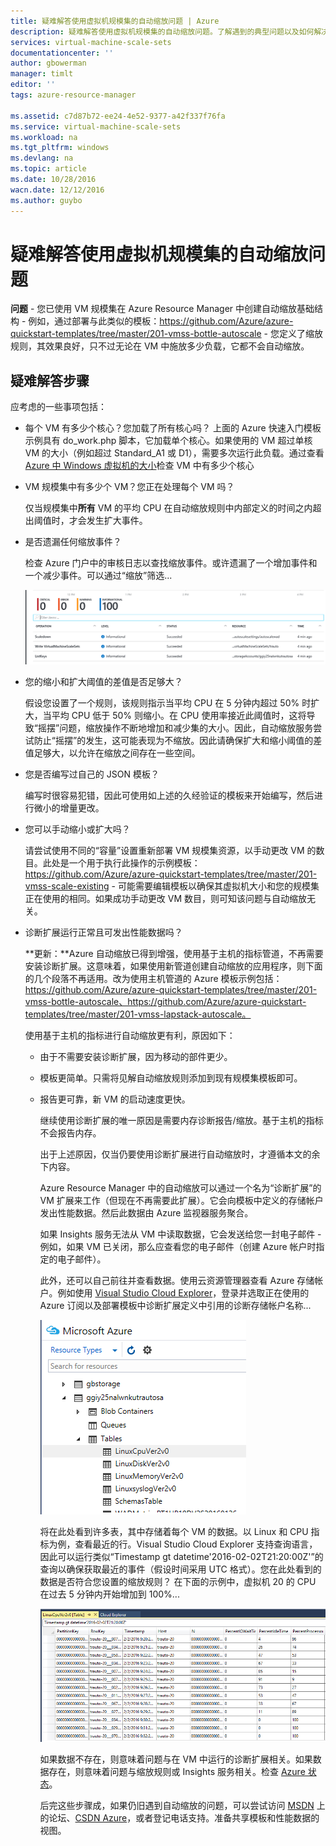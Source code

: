 ```yaml
---
title: 疑难解答使用虚拟机规模集的自动缩放问题 | Azure
description: 疑难解答使用虚拟机规模集的自动缩放问题。了解遇到的典型问题以及如何解决这些问题。
services: virtual-machine-scale-sets
documentationcenter: ''
author: gbowerman
manager: timlt
editor: ''
tags: azure-resource-manager

ms.assetid: c7d87b72-ee24-4e52-9377-a42f337f76fa
ms.service: virtual-machine-scale-sets
ms.workload: na
ms.tgt_pltfrm: windows
ms.devlang: na
ms.topic: article
ms.date: 10/28/2016
wacn.date: 12/12/2016
ms.author: guybo
---
```


# 疑难解答使用虚拟机规模集的自动缩放问题
**问题** - 您已使用 VM 规模集在 Azure Resource Manager 中创建自动缩放基础结构 - 例如，通过部署与此类似的模板：https://github.com/Azure/azure-quickstart-templates/tree/master/201-vmss-bottle-autoscale - 您定义了缩放规则，其效果良好，只不过无论在 VM 中施放多少负载，它都不会自动缩放。

## 疑难解答步骤
应考虑的一些事项包括：

* 每个 VM 有多少个核心？您加载了所有核心吗？ 上面的 Azure 快速入门模板示例具有 do\_work.php 脚本，它加载单个核心。如果使用的 VM 超过单核 VM 的大小（例如超过 Standard\_A1 或 D1），需要多次运行此负载。通过查看 [Azure 中 Windows 虚拟机的大小](../virtual-machines/virtual-machines-windows-sizes.md)检查 VM 中有多少个核心
* VM 规模集中有多少个 VM？您正在处理每个 VM 吗？

    仅当规模集中**所有** VM 的平均 CPU 在自动缩放规则中内部定义的时间之内超出阈值时，才会发生扩大事件。
* 是否遗漏任何缩放事件？

    检查 Azure 门户中的审核日志以查找缩放事件。或许遗漏了一个增加事件和一个减少事件。可以通过“缩放”筛选...

    ![审核日志][audit]
* 您的缩小和扩大阈值的差值是否足够大？

    假设您设置了一个规则，该规则指示当平均 CPU 在 5 分钟内超过 50% 时扩大，当平均 CPU 低于 50% 则缩小。在 CPU 使用率接近此阈值时，这将导致“摇摆”问题，缩放操作不断地增加和减少集的大小。因此，自动缩放服务尝试防止“摇摆”的发生，这可能表现为不缩放。因此请确保扩大和缩小阈值的差值足够大，以允许在缩放之间存在一些空间。
* 您是否编写过自己的 JSON 模板？

    编写时很容易犯错，因此可使用如上述的久经验证的模板来开始编写，然后进行微小的增量更改。
* 您可以手动缩小或扩大吗？

    请尝试使用不同的“容量”设置重新部署 VM 规模集资源，以手动更改 VM 的数目。此处是一个用于执行此操作的示例模板：https://github.com/Azure/azure-quickstart-templates/tree/master/201-vmss-scale-existing - 可能需要编辑模板以确保其虚拟机大小和您的规模集正在使用的相同。如果成功手动更改 VM 数目，则可知该问题与自动缩放无关。

* 诊断扩展运行正常且可发出性能数据吗？

    **更新：**Azure 自动缩放已得到增强，使用基于主机的指标管道，不再需要安装诊断扩展。这意味着，如果使用新管道创建自动缩放的应用程序，则下面的几个段落不再适用。改为使用主机管道的 Azure 模板示例包括：https://github.com/Azure/azure-quickstart-templates/tree/master/201-vmss-bottle-autoscale、https://github.com/Azure/azure-quickstart-templates/tree/master/201-vmss-lapstack-autoscale。

    使用基于主机的指标进行自动缩放更有利，原因如下：

  * 由于不需要安装诊断扩展，因为移动的部件更少。
  * 模板更简单。只需将见解自动缩放规则添加到现有规模集模板即可。
  * 报告更可靠，新 VM 的启动速度更快。

    继续使用诊断扩展的唯一原因是需要内存诊断报告/缩放。基于主机的指标不会报告内存。

    出于上述原因，仅当仍要使用诊断扩展进行自动缩放时，才遵循本文的余下内容。

    Azure Resource Manager 中的自动缩放可以通过一个名为“诊断扩展”的 VM 扩展来工作（但现在不再需要此扩展）。它会向模板中定义的存储帐户发出性能数据。然后此数据由 Azure 监视器服务聚合。

    如果 Insights 服务无法从 VM 中读取数据，它会发送给您一封电子邮件 - 例如，如果 VM 已关闭，那么应查看您的电子邮件（创建 Azure 帐户时指定的电子邮件）。

    此外，还可以自己前往并查看数据。使用云资源管理器查看 Azure 存储帐户。例如使用 [Visual Studio Cloud Explorer](https://visualstudiogallery.msdn.microsoft.com/aaef6e67-4d99-40bc-aacf-662237db85a2)，登录并选取正在使用的 Azure 订阅以及部署模板中诊断扩展定义中引用的诊断存储帐户名称...

    ![云资源管理器][explorer]

    将在此处看到许多表，其中存储着每个 VM 的数据。以 Linux 和 CPU 指标为例，查看最近的行。Visual Studio Cloud Explorer 支持查询语言，因此可以运行类似“Timestamp gt datetime'2016-02-02T21:20:00Z'”的查询以确保获取最近的事件（假设时间采用 UTC 格式）。您在此处看到的数据是否符合您设置的缩放规则？ 在下面的示例中，虚拟机 20 的 CPU 在过去 5 分钟内开始增加到 100%...

    ![存储表][tables]

    如果数据不存在，则意味着问题与在 VM 中运行的诊断扩展相关。如果数据存在，则意味着问题与缩放规则或 Insights 服务相关。检查 [Azure 状态](https://www.azure.cn/support/service-dashboard/)。

    后完这些步骤成，如果仍旧遇到自动缩放的问题，可以尝试访问 [MSDN](https://social.msdn.microsoft.com/forums/azure/home?category=windowsazureplatform%2Cazuremarketplace%2Cwindowsazureplatformctp) 上的论坛、[CSDN Azure](http://azure.csdn.net/)，或者登记电话支持。准备共享模板和性能数据的视图。

[audit]: ./media/virtual-machine-scale-sets-troubleshoot/image3.png
[explorer]: ./media/virtual-machine-scale-sets-troubleshoot/image1.png
[tables]: ./media/virtual-machine-scale-sets-troubleshoot/image4.png

<!---HONumber=Mooncake_1205_2016-->